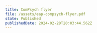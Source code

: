 ```yaml
---
title: ComPsych flyer
file: /assets/eap-compsych-flyer.pdf
state: Published
publishedDate: 2024-02-28T20:03:44.562Z
---
```


